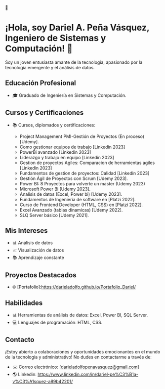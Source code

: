  👋
# ¡Hola, soy Dariel A. Peña Vásquez, Ingeniero de Sistemas y Computación! 👋

Soy un joven entusiasta amante de la tecnología, apasionado por la tecnologia emergente y el análisis de datos.

## Educación Profesional

- 🎓 Graduado de Ingeniería en Sistemas y Computación.

## Cursos y Certificaciones

- 📚 Cursos, diplomados y certificaciones:

  - Project Management PMI-Gestión de Proyectos (En proceso) [Udemy].
  - Como gestionar equipos de trabajo [Linkedin 2023]
  - PowerBi avanzado [Linkedin 2023]
  - Liderazgo y trabajo en equipo [Linkedin 2023]
  - Gestion de proyectos Agiles: Comparacion de herramientas agiles [Linkedin 2023]
  - Fundamentos de gestion de proyectos: Calidad [Linkedin 2023]
  - Gestión Ágil de Proyectos con Scrum  [Udemy 2023].
  - Power BI: 8 Proyectos para volverte un master (Udemy 2023)
  - Microsoft Power Bi [Udemy 2023].
  - Analisis de datos (Excel, Power bi) [Udemy 2023].
  - Fundamentos de Ingenieria de software en [Platzi 2022].
  - Curso de Frontend Developer (HTML, CSS) en [Platzi 2022].
  - Excel Avanzado (tablas dinamicas) [Udemy 2022].
  - SLQ Server básico [Udemy 2021].
 
## Mis Intereses

- 📊 Análisis de datos
- 📈 Visualización de datos
- 📚 Aprendizaje constante

## Proyectos Destacados

- 🌐 [Portafolio]:https://darieladolfo.github.io/Portafolio_Dariel/

## Habilidades

- 📊 Herramientas de análisis de datos: Excel, Power BI, SQL Server.
- 💻 Lenguajes de programación: HTML, CSS.

## Contacto

¡Estoy abierto a colaboraciones y oportunidades emocionantes en el mundo de la tecnología y administrativo! No dudes en contactarme a través de:

- ✉️ Correo electrónico: [darieladolfopenavasquez@gmail.com]
- 🌎 Linkedin: https://www.linkedin.com/in/dariel-pe%C3%B1a-v%C3%A1squez-a89b42201/

